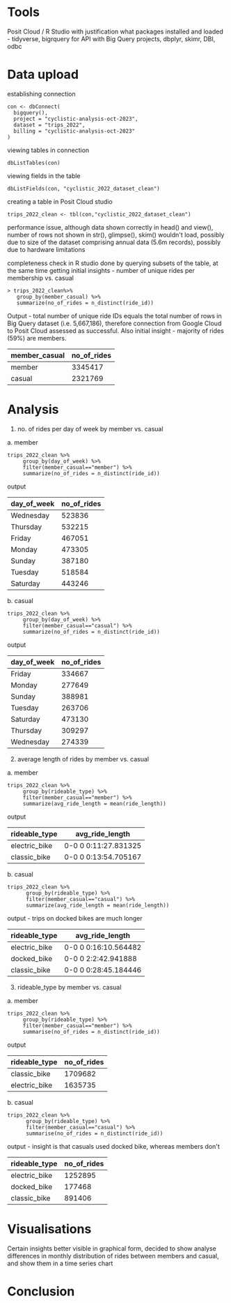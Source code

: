 <h1>Tools</h1>
Posit Cloud / R Studio with justification
what packages installed and loaded - tidyverse, bigrquery for API with Big Query projects, dbplyr, skimr, DBI, odbc

<h1>Data upload</h1>
establishing connection

```
con <- dbConnect(
  bigquery(),
  project = "cyclistic-analysis-oct-2023",
  dataset = "trips_2022",
  billing = "cyclistic-analysis-oct-2023"
)
```

viewing tables in connection
```
dbListTables(con)
```

viewing fields in the table

```
dbListFields(con, "cyclistic_2022_dataset_clean")
```

creating a table in Posit Cloud studio

```
trips_2022_clean <- tbl(con,"cyclistic_2022_dataset_clean")
```

performance issue, although data shown correctly in head() and view(), number of rows not shown in str(), glimpse(),
skim() wouldn't load, possibly due to size of the dataset comprising annual data (5.6m records), possibly due to hardware limitations

completeness check in R studio done by querying subsets of the table, at the same time getting initial insights - number of unique rides per membership vs. casual

```
> trips_2022_clean%>%
   group_by(member_casual) %>%
   summarize(no_of_rides = n_distinct(ride_id))
```

Output - total number of unique ride IDs equals the total number of rows in Big Query dataset (i.e. 5,667,186), therefore connection from Google Cloud to Posit Cloud assessed as successful. Also initial insight - majority of rides (59%) are members.

|member_casual|no_of_rides|
|-------------|-----------|
|member|3345417|
|casual|2321769|



<h1>Analysis</h1>

1. no. of rides per day of week by member vs. casual

a. member

```
trips_2022_clean %>%
     group_by(day_of_week) %>%
     filter(member_casual=="member") %>%
     summarize(no_of_rides = n_distinct(ride_id))
```

output

|day_of_week|no_of_rides|
|-----------|-----------|
|Wednesday|523836|
|Thursday|532215|
|Friday|467051|
|Monday|473305|
|Sunday|387180|
|Tuesday|518584|
|Saturday|443246|

b. casual

```
trips_2022_clean %>%
     group_by(day_of_week) %>%
     filter(member_casual=="casual") %>%
     summarize(no_of_rides = n_distinct(ride_id))
```

output

|day_of_week|no_of_rides|
|-----------|-----------|
|Friday|334667|
|Monday|277649|
|Sunday|388981|
|Tuesday|263706|
|Saturday|473130|
|Thursday|309297|
|Wednesday|274339|

2. average length of rides by member vs. casual

a. member

```
trips_2022_clean %>%
     group_by(rideable_type) %>%
     filter(member_casual=="member") %>%
     summarize(avg_ride_length = mean(ride_length))
```

output

|rideable_type|avg_ride_length|   
|-------------|-----------|
|electric_bike|0-0 0 0:11:27.831325|
|classic_bike|0-0 0 0:13:54.705167|

b. casual

```
trips_2022_clean %>%
      group_by(rideable_type) %>%
      filter(member_casual=="casual") %>%
      summarize(avg_ride_length = mean(ride_length))
```

output - trips on docked bikes are much longer

|rideable_type|avg_ride_length|     
|-------------|-----------|
|electric_bike|0-0 0 0:16:10.564482|
|docked_bike|0-0 0 2:2:42.941888|
|classic_bike|0-0 0 0:28:45.184446|

3. rideable_type by member vs. casual

a. member

```
trips_2022_clean %>%
     group_by(rideable_type) %>%
     filter(member_casual=="member") %>%
     summarise(no_of_rides = n_distinct(ride_id))
```

output

|rideable_type|no_of_rides|
|-------------|-----------|
|classic_bike|1709682|
|electric_bike|1635735|

b. casual

```
trips_2022_clean %>%
      group_by(rideable_type) %>%
      filter(member_casual=="casual") %>%
      summarise(no_of_rides = n_distinct(ride_id))
```

output - insight is that casuals used docked bike, whereas members don't

|rideable_type|no_of_rides|
|-------------|-----------|
|electric_bike|1252895|
|docked_bike|177468|
|classic_bike|891406|

<h1>Visualisations</h1>

Certain insights better visible in graphical form, decided to show analyse differences in monthly distribution of rides between members and casual, and show them in a time series chart



<h1>Conclusion</h1>


